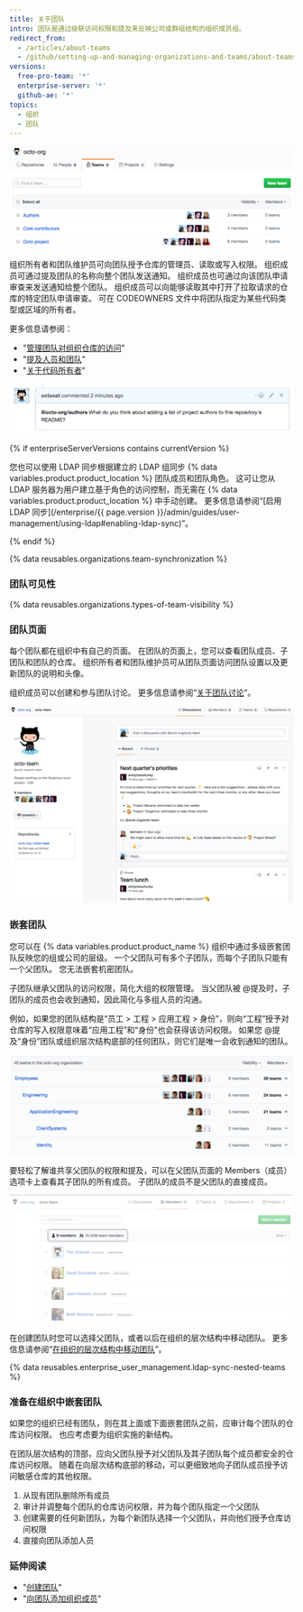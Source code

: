 ```yaml
---
title: 关于团队
intro: 团队是通过级联访问权限和提及来反映公司或群组结构的组织成员组。
redirect_from:
  - /articles/about-teams
  - /github/setting-up-and-managing-organizations-and-teams/about-teams
versions:
  free-pro-team: '*'
  enterprise-server: '*'
  github-ae: '*'
topics:
  - 组织
  - 团队
---
```

![组织中的团队列表](/assets/images/help/teams/org-list-of-teams.png)

组织所有者和团队维护员可向团队授予仓库的管理员、读取或写入权限。 组织成员可通过提及团队的名称向整个团队发送通知。 组织成员也可通过向该团队申请审查来发送通知给整个团队。 组织成员可以向能够读取其中打开了拉取请求的仓库的特定团队申请审查。 可在 CODEOWNERS 文件中将团队指定为某些代码类型或区域的所有者。

更多信息请参阅：
- "[管理团队对组织仓库的访问](/articles/managing-team-access-to-an-organization-repository)"
- "[提及人员和团队](/articles/basic-writing-and-formatting-syntax/#mentioning-people-and-teams)"
- "[关于代码所有者](/articles/about-code-owners/)"

![团队提及图像](/assets/images/help/teams/team-mention.png)

{% if enterpriseServerVersions contains currentVersion %}

您也可以使用 LDAP 同步根据建立的 LDAP 组同步 {% data variables.product.product_location %} 团队成员和团队角色。 这可让您从 LDAP 服务器为用户建立基于角色的访问控制，而无需在 {% data variables.product.product_location %} 中手动创建。 更多信息请参阅“[启用 LDAP 同步](/enterprise/{{ page.version }}/admin/guides/user-management/using-ldap#enabling-ldap-sync)”。

{% endif %}

{% data reusables.organizations.team-synchronization %}

### 团队可见性

{% data reusables.organizations.types-of-team-visibility %}

### 团队页面

每个团队都在组织中有自己的页面。 在团队的页面上，您可以查看团队成员、子团队和团队的仓库。 组织所有者和团队维护员可从团队页面访问团队设置以及更新团队的说明和头像。

组织成员可以创建和参与团队讨论。 更多信息请参阅“[关于团队讨论](/github/setting-up-and-managing-organizations-and-teams/about-team-discussions)”。

![列出团队成员和讨论的团队页面](/assets/images/help/organizations/team-page-discussions-tab.png)

### 嵌套团队

您可以在 {% data variables.product.product_name %} 组织中通过多级嵌套团队反映您的组或公司的层级。 一个父团队可有多个子团队，而每个子团队只能有一个父团队。 您无法嵌套机密团队。

子团队继承父团队的访问权限，简化大组的权限管理。 当父团队被 @提及时，子团队的成员也会收到通知，因此简化与多组人员的沟通。

例如，如果您的团队结构是“员工 > 工程 > 应用工程 > 身份”，则向“工程”授予对仓库的写入权限意味着“应用工程”和“身份”也会获得该访问权限。 如果您 @提及“身份”团队或组织层次结构底部的任何团队，则它们是唯一会收到通知的团队。

![包含父团队和子团队的团队页面](/assets/images/help/teams/nested-teams-eng-example.png)

要轻松了解谁共享父团队的权限和提及，可以在父团队页面的 Members（成员）选项卡上查看其子团队的所有成员。 子团队的成员不是父团队的直接成员。

![包含子团队所有成员的父团队页面](/assets/images/help/teams/team-and-subteam-members.png)

在创建团队时您可以选择父团队，或者以后在组织的层次结构中移动团队。 更多信息请参阅“[在组织的层次结构中移动团队](/articles/moving-a-team-in-your-organization-s-hierarchy)”。

{% data reusables.enterprise_user_management.ldap-sync-nested-teams %}

### 准备在组织中嵌套团队

如果您的组织已经有团队，则在其上面或下面嵌套团队之前，应审计每个团队的仓库访问权限。 也应考虑要为组织实施的新结构。

在团队层次结构的顶部，应向父团队授予对父团队及其子团队每个成员都安全的仓库访问权限。 随着在向层次结构底部的移动，可以更细致地向子团队成员授予访问敏感仓库的其他权限。

1. 从现有团队删除所有成员
2. 审计并调整每个团队的仓库访问权限，并为每个团队指定一个父团队
3. 创建需要的任何新团队，为每个新团队选择一个父团队，并向他们授予仓库访问权限
4. 直接向团队添加人员

### 延伸阅读

- "[创建团队](/articles/creating-a-team)"
- "[向团队添加组织成员](/articles/adding-organization-members-to-a-team)"
